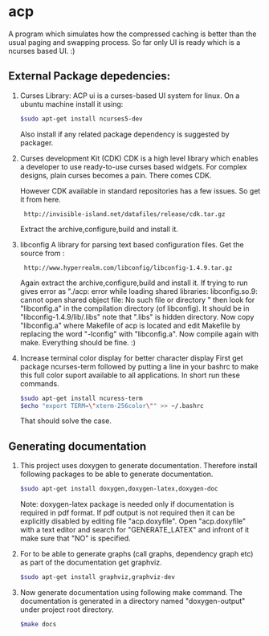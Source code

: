 acp
===

A program which simulates how the compressed caching is better than the usual
paging and swapping process. So far only UI is ready which is a ncurses based
UI. :)

External Package depedencies:
----------------------------
1. Curses Library:
	ACP ui is a curses-based UI system for linux. On a ubuntu machine install
	it using:

	```bash
	$sudo apt-get install ncurses5-dev
	```

	Also install if any related package dependency is suggested by packager.

2. Curses development Kit (CDK)
	CDK is a high level library which enables a developer to use ready-to-use
	curses based widgets. For complex designs, plain curses becomes a pain. 
	There comes CDK.

	However CDK available in standard repositories has a few issues. So get 
	it from here. 

		http://invisible-island.net/datafiles/release/cdk.tar.gz

	Extract the archive,configure,build and install it.

3. libconfig
	A library for parsing text based configuration files. Get the source 
	from :

		http://www.hyperrealm.com/libconfig/libconfig-1.4.9.tar.gz
	
	Again extract the archive,configure,build and install it. If 
	trying to run  gives error as "./acp: error while loading shared
	libraries: libconfig.so.9: cannot open shared object file:
	No such file or directory " then look for "libconfig.a" in the
	compilation directory (of libconfig). It should be in 
	"libconfig-1.4.9/lib/.libs" note that ".libs" is hidden directory.
	Now copy "libconfig.a" where Makefile of acp is located and edit 
	Makefile by replacing the word "-lconfig" with "libconfig.a". Now 
	compile again with make. Everything should be fine. :)

4. Increase terminal color display for better character display
	First get package ncurses-term followed by putting a line in your
	bashrc to make this full color suport available to all applications.
	In short run these commands.
	```bash
	$sudo apt-get install ncuress-term
	$echo "export TERM=\"xterm-256color\"" >> ~/.bashrc
	```
	That should solve the case.
	
Generating documentation
-------------------------
1. This project uses doxygen to generate documentation. Therefore install 
	following packages to be able to generate documentation. 

	```bash
	$sudo apt-get install doxygen,doxygen-latex,doxygen-doc
	```
	Note: doxygen-latex package is needed only if documentation is 
			required in pdf format. If pdf output is not required 
			then it can be explicitly disabled by editing file 
			"acp.doxyfile". Open "acp.doxyfile" with a text editor
			and search for "GENERATE_LATEX" and infront of it make 
			sure that "NO" is specified.
		
2. For to be able to generate graphs (call graphs, dependency graph etc)
	as part of the documentation get graphviz.

	```bash
	$sudo apt-get install graphviz,graphviz-dev
	```
3. Now generate documentation using following make command. The documentation
	is generated in a directory named "doxygen-output" under project root
	directory.

	```bash
	$make docs
	```
